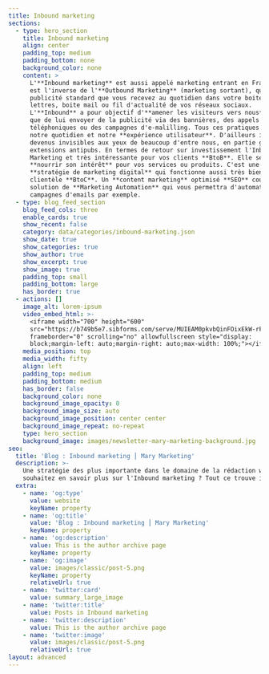 ```yaml
---
title: Inbound marketing
sections:
  - type: hero_section
    title: Inbound marketing
    align: center
    padding_top: medium
    padding_bottom: none
    background_color: none
    content: >
      L'**Inbound marketing** est aussi appelé marketing entrant en France. Il
      est l'inverse de l'**Outbound Marketing** (marketing sortant), qui est la
      publicité standard que vous recevez au quotidien dans votre boite aux
      lettres, boite mail ou fil d'actualité de vos réseaux sociaux.
      L'**Inbound** a pour objectif d'**amener les visiteurs vers nous** plutôt
      que de lui envoyer de la publicité via des bannières, des appels
      téléphoniques ou des campagnes d'e-malilling. Tous ces pratiques impacts
      notre quotidien et notre **expérience utilisateur**. D'ailleurs ils sont
      devenus invisibles aux yeux de beaucoup d'entre nous, en partie grâce aux
      extensions antipubs. En termes de retour sur investissement l'Inbound
      Marketing et très intéressante pour vos clients **BtoB**. Elle servira à
      **nourrir son intérêt** pour vos services ou produits. C'est une
      **stratégie de marketing digital** qui fonctionne aussi très bien avec une
      clientèle **BtoC**. Un **content marketing** optimisé **SEO** couplé à une
      solution de **Marketing Automation** qui vous permettra d'automatiser vos
      campagnes d'emails par exemple.
  - type: blog_feed_section
    blog_feed_cols: three
    enable_cards: true
    show_recent: false
    category: data/categories/inbound-marketing.json
    show_date: true
    show_categories: true
    show_author: true
    show_excerpt: true
    show_image: true
    padding_top: small
    padding_bottom: large
    has_border: true
  - actions: []
    image_alt: lorem-ipsum
    video_embed_html: >-
      <iframe width="700" height="600"
      src="https://b749b5e7.sibforms.com/serve/MUIEAM0pkvbQinFOixEkW-rF_LkKDOef_kUfJGtk7R9-UfYGPAJ_DiiVnVBksDThZYDqnmeVL4MnotsgclA_AehybCmA3NKcWHLbbvdkKvG0n34T7OuHuIsL2dj3-o197_s8hEpdP9x5L2dDoMQzA-iDTR8VKjJg43Ng3XjNLA8_kzDtFQqaWLGl0KlowvrzGYQ-eObrny3EASDU"
      frameborder="0" scrolling="no" allowfullscreen style="display:
      block;margin-left: auto;margin-right: auto;max-width: 100%;"></iframe>
    media_position: top
    media_width: fifty
    align: left
    padding_top: medium
    padding_bottom: medium
    has_border: false
    background_color: none
    background_image_opacity: 0
    background_image_size: auto
    background_image_position: center center
    background_image_repeat: no-repeat
    type: hero_section
    background_image: images/newsletter-mary-marketing-background.jpg
seo:
  title: 'Blog : Inbound marketing ⎮ Mary Marketing'
  description: >-
    Une stratégie des plus importante dans le domaine de la rédaction web. Vous
    souhaitez en savoir plus sur l'Inbound marketing ? Tout ce trouve ici.
  extra:
    - name: 'og:type'
      value: website
      keyName: property
    - name: 'og:title'
      value: 'Blog : Inbound marketing ⎮ Mary Marketing'
      keyName: property
    - name: 'og:description'
      value: This is the author archive page
      keyName: property
    - name: 'og:image'
      value: images/classic/post-5.png
      keyName: property
      relativeUrl: true
    - name: 'twitter:card'
      value: summary_large_image
    - name: 'twitter:title'
      value: Posts in Inbound marketing
    - name: 'twitter:description'
      value: This is the author archive page
    - name: 'twitter:image'
      value: images/classic/post-5.png
      relativeUrl: true
layout: advanced
---
```

